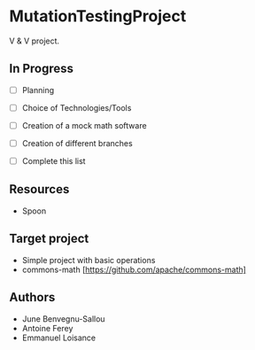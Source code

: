 # MutationTestingProject

V & V project.

## In Progress

- [ ] Planning
- [ ] Choice of Technologies/Tools
- [ ] Creation of a mock math software
- [ ] Creation of different branches
- [ ] Complete this list


## Resources
- Spoon

## Target project
- Simple project with basic operations
- commons-math [https://github.com/apache/commons-math]

## Authors
- June Benvegnu-Sallou
- Antoine Ferey
- Emmanuel Loisance
